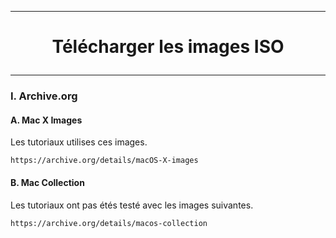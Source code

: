 --------------------------------------------------------------------------------------------------------------
# <p align='center'> Télécharger les images ISO </p>

--------------------------------------------------------------------------------------------------------------
### I. Archive.org
#### A. Mac X Images
Les tutoriaux utilises ces images.
```
https://archive.org/details/macOS-X-images
```

#### B. Mac Collection
Les tutoriaux ont pas étés testé avec les images suivantes.
```
https://archive.org/details/macos-collection
```
